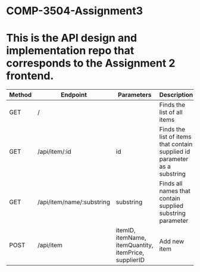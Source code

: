 # COMP-3504-Assignment3
# This is the API design and implementation repo that corresponds to the Assignment 2 frontend.
| Method      | Endpoint                  |Parameters                                            |Description                                                               |
| ----------- |---------------------------|------------------------------------------------------|--------------------------------------------------------------------------|
| GET         | /                         |                                                      |Finds the list of all items                                               |
| GET         | /api/item/:id             |id                                                    |Finds the list of items that contain supplied id parameter as a substring |
| GET         | /api/item/name/:substring |substring                                             |Finds all names that contain supplied substring parameter                 |       
| POST        | /api/item                 |itemID, itemName, itemQuantity, itemPrice, supplierID |Add new item                                                              |                                
